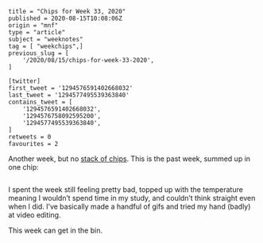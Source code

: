 ```
title = "Chips for Week 33, 2020"
published = 2020-08-15T10:08:06Z
origin = "mnf"
type = "article"
subject = "weeknotes"
tag = [ "weekchips",]
previous_slug = [
    '/2020/08/15/chips-for-week-33-2020',
]

[twitter]
first_tweet = '1294576591402668032'
last_tweet = '1294577495539363840'
contains_tweet = [
    '1294576591402668032',
    '1294576758092595200',
    '1294577495539363840',
]
retweets = 0
favourites = 2
```

Another week, but no [stack of chips](/2020/06/19/my-week-in-poker-chips).
This is the past week, summed up in one chip:

<p class='image'><img src='https://mnf.m17s.net/2020/08/15/EfdCscZXgAMouUK.jpg' alt=''></p>

I spent the week still feeling pretty bad, topped up with the temperature meaning I wouldn’t spend time in my study, and couldn’t think straight even when I did. I’ve basically made a handful of gifs and tried my hand (badly) at video editing.

This week can get in the bin.
